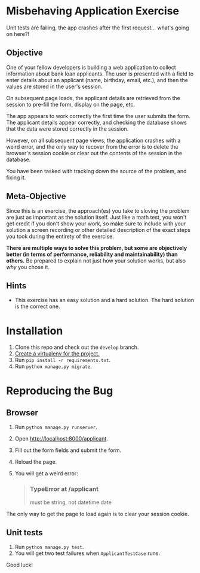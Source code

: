 # Misbehaving Application Exercise
Unit tests are failing, the app crashes after the first request... what's going on here?!

## Objective
One of your fellow developers is building a web application to collect information about bank loan applicants.  The user is
  presented with a field to enter details about an applicant (name, birthday, email, etc.), and then the values are stored in
  the user's session.
  
On subsequent page loads, the applicant details are retrieved from the session to pre-fill the form, display on the page, etc.

The app appears to work correctly the first time the user submits the form.  The applicant details appear correctly, and
  checking the database shows that the data were stored correctly in the session.

However, on all subsequent page views, the application crashes with a weird error, and the only way to recover from the
  error is to delete the browser's session cookie or clear out the contents of the session in the database.
  
You have been tasked with tracking down the source of the problem, and fixing it.

## Meta-Objective
Since this is an exercise, the approach(es) you take to sloving the problem are just as important as the solution itself.
  Just like a math test, you won't get credit if you don't show your work, so make sure to include with your solution a screen
  recording or other detailed description of the exact steps you took during the entirety of the exercise.
  
**There are multiple ways to solve this problem, but some are objectively better (in terms of performance, reliability and
  maintainability) than others.**  Be prepared to explain not just how your solution works, but also *why* you chose it.

## Hints
- This exercise has an easy solution and a hard solution.  The hard solution is the correct one.

# Installation
1. Clone this repo and check out the `develop` branch.
2. [Create a virtualenv for the project.](http://virtualenvwrapper.readthedocs.org/en/latest/#introduction)
3. Run `pip install -r requirements.txt`.
4. Run `python manage.py migrate`.

# Reproducing the Bug
## Browser
1. Run `python manage.py runserver`.
2. Open <http://localhost:8000/applicant>.
3. Fill out the form fields and submit the form.
4. Reload the page.
5. You will get a weird error:

    > ### TypeError at /applicant  
    > must be string, not datetime.date
     
The only way to get the page to load again is to clear your session cookie.
    
## Unit tests
1. Run `python manage.py test`.
2. You will get two test failures when `ApplicantTestCase` runs.

Good luck!

